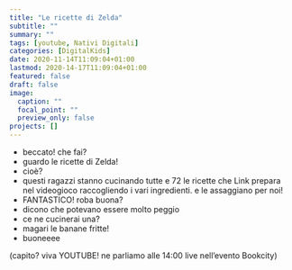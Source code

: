 ```yaml
---
title: "Le ricette di Zelda"
subtitle: ""
summary: ""
tags: [youtube, Nativi Digitali]
categories: [DigitalKids]
date: 2020-11-14T11:09:04+01:00
lastmod: 2020-14-17T11:09:04+01:00
featured: false
draft: false
image:
  caption: ""
  focal_point: ""
  preview_only: false
projects: []
---
```


- beccato! che fai?
- guardo le ricette di Zelda!
- cioè?
- questi ragazzi stanno cucinando tutte e 72 le ricette che Link prepara nel videogioco raccogliendo i vari ingredienti. e le assaggiano per noi!
- FANTASTICO! roba buona?
- dicono che potevano essere molto peggio
- ce ne cucinerai una?
- magari le banane fritte!
- buoneeee


(capito? viva YOUTUBE! ne parliamo alle 14:00 live nell’evento Bookcity)
